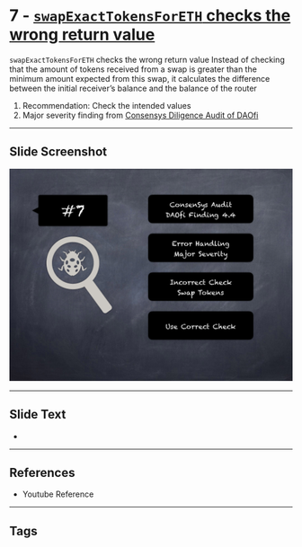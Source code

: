 
# 7 - [`swapExactTokensForETH` checks the wrong return value](./`swapExactTokensForETH`%20checks%20the%20wrong%20return%20value.md)

`swapExactTokensForETH` checks the wrong return value Instead of checking that the amount of tokens received from a swap is greater than the minimum amount expected from this swap, it calculates the difference between the initial receiver’s balance and the balance of the router


1. Recommendation: Check the intended values
2. Major severity finding from [Consensys Diligence Audit of DAOfi](https://consensys.net/diligence/audits/2021/02/daofi/#the-swapexacttokensforeth-checks-the-wrong-return-value)


___
## Slide Screenshot
![007.png](../../images/7.%20Audit%20Findings%20101/007.png)
___
## Slide Text
- 
___
## References
- Youtube Reference
___
## Tags
